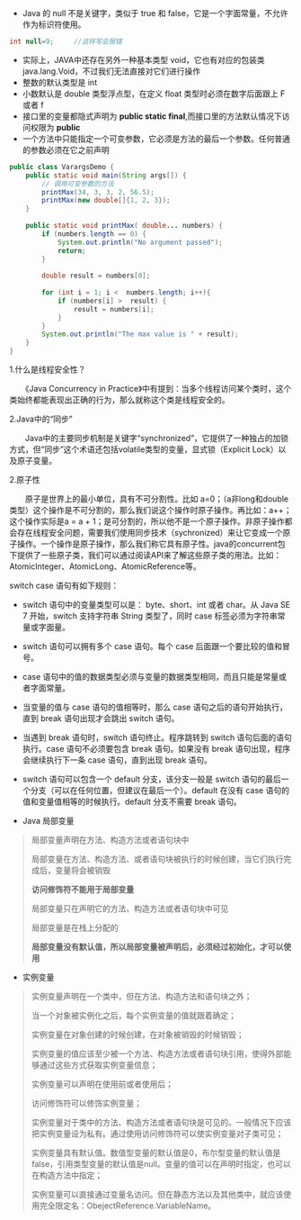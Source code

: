 - Java 的 null 不是关键字，类似于 true 和 false，它是一个字面常量，不允许作为标识符使用。

``` java
int null=9;		//这样写会报错
```

- 实际上，JAVA中还存在另外一种基本类型 void，它也有对应的包装类 java.lang.Void，不过我们无法直接对它们进行操作
- 整数的默认类型是 int
- 小数默认是 double 类型浮点型，在定义 float 类型时必须在数字后面跟上 F 或者 f
- 接口里的变量都隐式声明为 **public static final**,而接口里的方法默认情况下访问权限为 **public**
- 一个方法中只能指定一个可变参数，它必须是方法的最后一个参数。任何普通的参数必须在它之前声明

``` java
public class VarargsDemo {
    public static void main(String args[]) {
        // 调用可变参数的方法
        printMax(34, 3, 3, 2, 56.5);
        printMax(new double[]{1, 2, 3});
    }
 
    public static void printMax( double... numbers) {
        if (numbers.length == 0) {
            System.out.println("No argument passed");
            return;
        }
 
        double result = numbers[0];
 
        for (int i = 1; i <  numbers.length; i++){
            if (numbers[i] >  result) {
                result = numbers[i];
            }
        }
        System.out.println("The max value is " + result);
    }
}
```





1.什么是线程安全性？

　　《Java Concurrency in Practice》中有提到：当多个线程访问某个类时，这个类始终都能表现出正确的行为，那么就称这个类是线程安全的。

2.Java中的“同步”

　　Java中的主要同步机制是关键字“synchronized”，它提供了一种独占的加锁方式，但“同步”这个术语还包括volatile类型的变量，显式锁（Explicit Lock）以及原子变量。

2.原子性

　　原子是世界上的最小单位，具有不可分割性。比如 a=0；（a非long和double类型）这个操作是不可分割的，那么我们说这个操作时原子操作。再比如：a++；这个操作实际是a = a + 1；是可分割的，所以他不是一个原子操作。非原子操作都会存在线程安全问题，需要我们使用同步技术（sychronized）来让它变成一个原子操作。一个操作是原子操作，那么我们称它具有原子性。java的concurrent包下提供了一些原子类，我们可以通过阅读API来了解这些原子类的用法。比如：AtomicInteger、AtomicLong、AtomicReference等。





switch case 语句有如下规则：

- switch 语句中的变量类型可以是： byte、short、int 或者 char。从 Java SE 7 开始，switch 支持字符串 String 类型了，同时 case 标签必须为字符串常量或字面量。
- switch 语句可以拥有多个 case 语句。每个 case 后面跟一个要比较的值和冒号。
- case 语句中的值的数据类型必须与变量的数据类型相同，而且只能是常量或者字面常量。
- 当变量的值与 case 语句的值相等时，那么 case 语句之后的语句开始执行，直到 break 语句出现才会跳出 switch 语句。
- 当遇到 break 语句时，switch 语句终止。程序跳转到 switch 语句后面的语句执行。case 语句不必须要包含 break 语句。如果没有 break 语句出现，程序会继续执行下一条 case 语句，直到出现 break 语句。
- switch 语句可以包含一个 default 分支，该分支一般是 switch 语句的最后一个分支（可以在任何位置，但建议在最后一个）。default 在没有 case 语句的值和变量值相等的时候执行。default 分支不需要 break 语句。





- Java 局部变量

> 局部变量声明在方法、构造方法或者语句块中
>
> 局部变量在方法、构造方法、或者语句块被执行的时候创建，当它们执行完成后，变量将会被销毁
>
> **访问修饰符不能用于局部变量**
>
> 局部变量只在声明它的方法、构造方法或者语句块中可见
>
> 局部变量是在栈上分配的
>
> **局部变量没有默认值，所以局部变量被声明后，必须经过初始化，才可以使用**



- 实例变量

> 实例变量声明在一个类中，但在方法、构造方法和语句块之外；
>
> 当一个对象被实例化之后，每个实例变量的值就跟着确定；
>
> 实例变量在对象创建的时候创建，在对象被销毁的时候销毁；
>
> 实例变量的值应该至少被一个方法、构造方法或者语句块引用，使得外部能够通过这些方式获取实例变量信息；
>
> 实例变量可以声明在使用前或者使用后；
>
> 访问修饰符可以修饰实例变量；
>
> 实例变量对于类中的方法、构造方法或者语句块是可见的。一般情况下应该把实例变量设为私有。通过使用访问修饰符可以使实例变量对子类可见；
>
> 实例变量具有默认值。数值型变量的默认值是0，布尔型变量的默认值是false，引用类型变量的默认值是null。变量的值可以在声明时指定，也可以在构造方法中指定；
>
> 实例变量可以直接通过变量名访问。但在静态方法以及其他类中，就应该使用完全限定名：ObejectReference.VariableName。